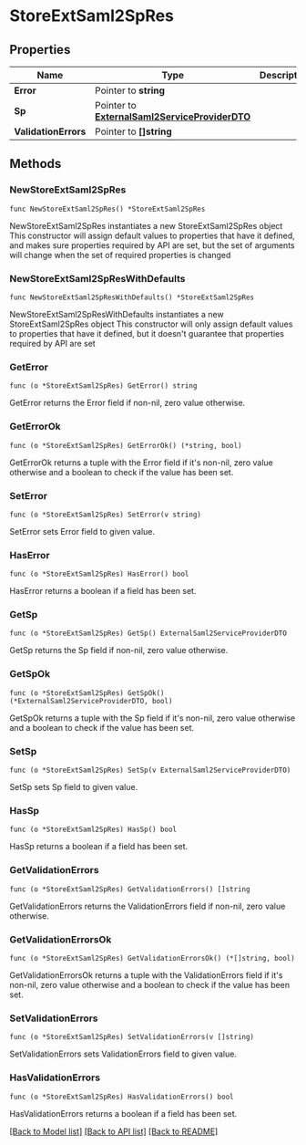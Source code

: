 # StoreExtSaml2SpRes

## Properties

Name | Type | Description | Notes
------------ | ------------- | ------------- | -------------
**Error** | Pointer to **string** |  | [optional] 
**Sp** | Pointer to [**ExternalSaml2ServiceProviderDTO**](ExternalSaml2ServiceProviderDTO.md) |  | [optional] 
**ValidationErrors** | Pointer to **[]string** |  | [optional] 

## Methods

### NewStoreExtSaml2SpRes

`func NewStoreExtSaml2SpRes() *StoreExtSaml2SpRes`

NewStoreExtSaml2SpRes instantiates a new StoreExtSaml2SpRes object
This constructor will assign default values to properties that have it defined,
and makes sure properties required by API are set, but the set of arguments
will change when the set of required properties is changed

### NewStoreExtSaml2SpResWithDefaults

`func NewStoreExtSaml2SpResWithDefaults() *StoreExtSaml2SpRes`

NewStoreExtSaml2SpResWithDefaults instantiates a new StoreExtSaml2SpRes object
This constructor will only assign default values to properties that have it defined,
but it doesn't guarantee that properties required by API are set

### GetError

`func (o *StoreExtSaml2SpRes) GetError() string`

GetError returns the Error field if non-nil, zero value otherwise.

### GetErrorOk

`func (o *StoreExtSaml2SpRes) GetErrorOk() (*string, bool)`

GetErrorOk returns a tuple with the Error field if it's non-nil, zero value otherwise
and a boolean to check if the value has been set.

### SetError

`func (o *StoreExtSaml2SpRes) SetError(v string)`

SetError sets Error field to given value.

### HasError

`func (o *StoreExtSaml2SpRes) HasError() bool`

HasError returns a boolean if a field has been set.

### GetSp

`func (o *StoreExtSaml2SpRes) GetSp() ExternalSaml2ServiceProviderDTO`

GetSp returns the Sp field if non-nil, zero value otherwise.

### GetSpOk

`func (o *StoreExtSaml2SpRes) GetSpOk() (*ExternalSaml2ServiceProviderDTO, bool)`

GetSpOk returns a tuple with the Sp field if it's non-nil, zero value otherwise
and a boolean to check if the value has been set.

### SetSp

`func (o *StoreExtSaml2SpRes) SetSp(v ExternalSaml2ServiceProviderDTO)`

SetSp sets Sp field to given value.

### HasSp

`func (o *StoreExtSaml2SpRes) HasSp() bool`

HasSp returns a boolean if a field has been set.

### GetValidationErrors

`func (o *StoreExtSaml2SpRes) GetValidationErrors() []string`

GetValidationErrors returns the ValidationErrors field if non-nil, zero value otherwise.

### GetValidationErrorsOk

`func (o *StoreExtSaml2SpRes) GetValidationErrorsOk() (*[]string, bool)`

GetValidationErrorsOk returns a tuple with the ValidationErrors field if it's non-nil, zero value otherwise
and a boolean to check if the value has been set.

### SetValidationErrors

`func (o *StoreExtSaml2SpRes) SetValidationErrors(v []string)`

SetValidationErrors sets ValidationErrors field to given value.

### HasValidationErrors

`func (o *StoreExtSaml2SpRes) HasValidationErrors() bool`

HasValidationErrors returns a boolean if a field has been set.


[[Back to Model list]](../README.md#documentation-for-models) [[Back to API list]](../README.md#documentation-for-api-endpoints) [[Back to README]](../README.md)



